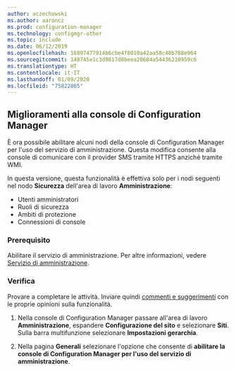 ```yaml
---
author: aczechowski
ms.author: aaroncz
ms.prod: configuration-manager
ms.technology: configmgr-other
ms.topic: include
ms.date: 06/12/2019
ms.openlocfilehash: 16897477914b6cbe4f8010a42aa58c48b788e964
ms.sourcegitcommit: 148745e1c3d9817d8beea20684a54436210959c6
ms.translationtype: HT
ms.contentlocale: it-IT
ms.lasthandoff: 01/09/2020
ms.locfileid: "75822865"
---
```

## <a name="bkmk_console"></a> Miglioramenti alla console di Configuration Manager

<!--4223683-->

È ora possibile abilitare alcuni nodi della console di Configuration Manager per l'uso del servizio di amministrazione. Questa modifica consente alla console di comunicare con il provider SMS tramite HTTPS anziché tramite WMI.

In questa versione, questa funzionalità è effettiva solo per i nodi seguenti nel nodo **Sicurezza** dell'area di lavoro **Amministrazione**:

- Utenti amministratori
- Ruoli di sicurezza
- Ambiti di protezione
- Connessioni di console

### <a name="prerequisite"></a>Prerequisito

Abilitare il servizio di amministrazione. Per altre informazioni, vedere [Servizio di amministrazione](/sccm/core/plan-design/hierarchy/plan-for-the-sms-provider#bkmk_admin-service).

### <a name="try-it-out"></a>Verifica

Provare a completare le attività. Inviare quindi [commenti e suggerimenti](/sccm/core/understand/find-help#product-feedback) con le proprie opinioni sulla funzionalità.

1. Nella console di Configuration Manager passare all'area di lavoro **Amministrazione**, espandere **Configurazione del sito** e selezionare **Siti**. Sulla barra multifunzione selezionare **Impostazioni gerarchia**.

1. Nella pagina **Generali** selezionare l'opzione che consente di **abilitare la console di Configuration Manager per l'uso del servizio di amministrazione**.
